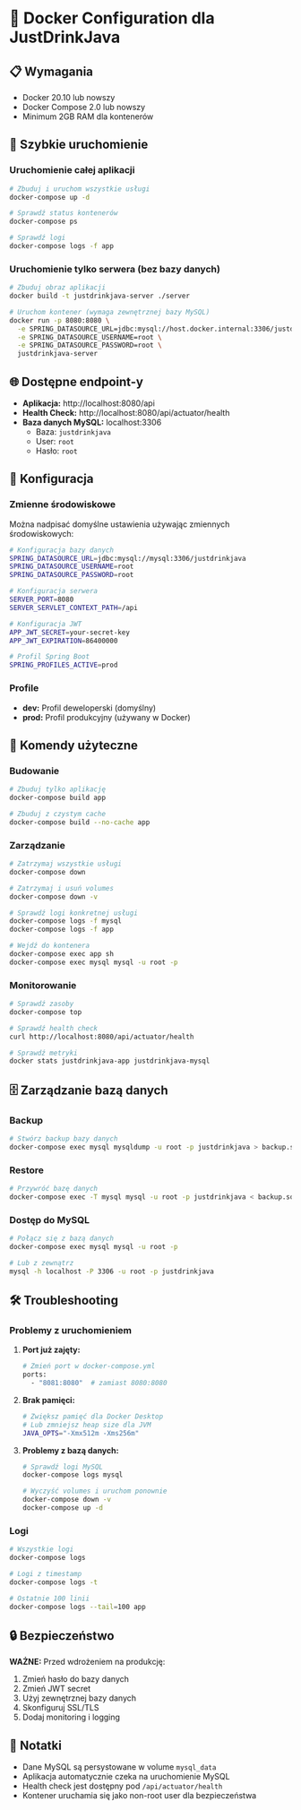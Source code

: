 # 🐳 Docker Configuration dla JustDrinkJava

## 📋 Wymagania

- Docker 20.10 lub nowszy
- Docker Compose 2.0 lub nowszy
- Minimum 2GB RAM dla kontenerów

## 🚀 Szybkie uruchomienie

### Uruchomienie całej aplikacji

```bash
# Zbuduj i uruchom wszystkie usługi
docker-compose up -d

# Sprawdź status kontenerów
docker-compose ps

# Sprawdź logi
docker-compose logs -f app
```

### Uruchomienie tylko serwera (bez bazy danych)

```bash
# Zbuduj obraz aplikacji
docker build -t justdrinkjava-server ./server

# Uruchom kontener (wymaga zewnętrznej bazy MySQL)
docker run -p 8080:8080 \
  -e SPRING_DATASOURCE_URL=jdbc:mysql://host.docker.internal:3306/justdrinkjava \
  -e SPRING_DATASOURCE_USERNAME=root \
  -e SPRING_DATASOURCE_PASSWORD=root \
  justdrinkjava-server
```

## 🌐 Dostępne endpoint-y

- **Aplikacja:** http://localhost:8080/api
- **Health Check:** http://localhost:8080/api/actuator/health
- **Baza danych MySQL:** localhost:3306
  - Baza: `justdrinkjava`
  - User: `root`
  - Hasło: `root`

## 🔧 Konfiguracja

### Zmienne środowiskowe

Można nadpisać domyślne ustawienia używając zmiennych środowiskowych:

```bash
# Konfiguracja bazy danych
SPRING_DATASOURCE_URL=jdbc:mysql://mysql:3306/justdrinkjava
SPRING_DATASOURCE_USERNAME=root
SPRING_DATASOURCE_PASSWORD=root

# Konfiguracja serwera
SERVER_PORT=8080
SERVER_SERVLET_CONTEXT_PATH=/api

# Konfiguracja JWT
APP_JWT_SECRET=your-secret-key
APP_JWT_EXPIRATION=86400000

# Profil Spring Boot
SPRING_PROFILES_ACTIVE=prod
```

### Profile

- **dev:** Profil deweloperski (domyślny)
- **prod:** Profil produkcyjny (używany w Docker)

## 🔧 Komendy użyteczne

### Budowanie

```bash
# Zbuduj tylko aplikację
docker-compose build app

# Zbuduj z czystym cache
docker-compose build --no-cache app
```

### Zarządzanie

```bash
# Zatrzymaj wszystkie usługi
docker-compose down

# Zatrzymaj i usuń volumes
docker-compose down -v

# Sprawdź logi konkretnej usługi
docker-compose logs -f mysql
docker-compose logs -f app

# Wejdź do kontenera
docker-compose exec app sh
docker-compose exec mysql mysql -u root -p
```

### Monitorowanie

```bash
# Sprawdź zasoby
docker-compose top

# Sprawdź health check
curl http://localhost:8080/api/actuator/health

# Sprawdź metryki
docker stats justdrinkjava-app justdrinkjava-mysql
```

## 🗄️ Zarządzanie bazą danych

### Backup

```bash
# Stwórz backup bazy danych
docker-compose exec mysql mysqldump -u root -p justdrinkjava > backup.sql
```

### Restore

```bash
# Przywróć bazę danych
docker-compose exec -T mysql mysql -u root -p justdrinkjava < backup.sql
```

### Dostęp do MySQL

```bash
# Połącz się z bazą danych
docker-compose exec mysql mysql -u root -p

# Lub z zewnątrz
mysql -h localhost -P 3306 -u root -p justdrinkjava
```

## 🛠️ Troubleshooting

### Problemy z uruchomieniem

1. **Port już zajęty:**

   ```bash
   # Zmień port w docker-compose.yml
   ports:
     - "8081:8080"  # zamiast 8080:8080
   ```

2. **Brak pamięci:**

   ```bash
   # Zwiększ pamięć dla Docker Desktop
   # Lub zmniejsz heap size dla JVM
   JAVA_OPTS="-Xmx512m -Xms256m"
   ```

3. **Problemy z bazą danych:**

   ```bash
   # Sprawdź logi MySQL
   docker-compose logs mysql

   # Wyczyść volumes i uruchom ponownie
   docker-compose down -v
   docker-compose up -d
   ```

### Logi

```bash
# Wszystkie logi
docker-compose logs

# Logi z timestamp
docker-compose logs -t

# Ostatnie 100 linii
docker-compose logs --tail=100 app
```

## 🔒 Bezpieczeństwo

**WAŻNE:** Przed wdrożeniem na produkcję:

1. Zmień hasło do bazy danych
2. Zmień JWT secret
3. Użyj zewnętrznej bazy danych
4. Skonfiguruj SSL/TLS
5. Dodaj monitoring i logging

## 📝 Notatki

- Dane MySQL są persystowane w volume `mysql_data`
- Aplikacja automatycznie czeka na uruchomienie MySQL
- Health check jest dostępny pod `/api/actuator/health`
- Kontener uruchamia się jako non-root user dla bezpieczeństwa
